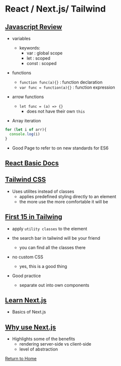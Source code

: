 # React / Next.js/ Tailwind

## [Javascript Review](https://www.taniarascia.com/es6-syntax-and-feature-overview/)
- variables
  - keywords:
    - var : global scope
    - let : scoped
    - const : scoped

- functions
  - `function func(a){}` : function declaration
  - `var func = function(a){}` : function expression
- arrow functions
  - `let func = (a) => {}`
    - does not have their own `this`

- Array iteration
```javascript
for (let i of arr){
  console.log(i)
}
```
- Good Page to refer to on new standards for ES6

## [React Basic Docs](https://reactjs.org/docs/hello-world.html)

## [Tailwind CSS](https://tailwindcss.com/docs/utility-first)
- Uses utilites instead of classes
  - applies predefined styling directly to an element
  - the more use the more comfortable it will be

## [First 15 in Tailwing](https://www.youtube.com/watch?v=6zIuAyLZPH0)
- apply `utility classes` to the element
- the search bar in tailwind will be your friend
  - you can find all the classes there
- no custom CSS
  - yes, this is a good thing

- Good practice
  - separate out into own components

## [Learn Next.js](https://nextjs.org/learn/basics/create-nextjs-app)
- Basics of Next.js

## [Why use Next.js](https://www.youtube.com/watch?v=rtgbaKBhdkk)
- Highlights some of the benefits
  - rendering server-side vs client-side
  - level of abstraction

[Return to Home](README.md)
